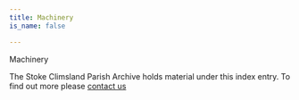 ```yaml
---
title: Machinery
is_name: false

---
```


Machinery


The Stoke Climsland Parish Archive holds material under this index entry. To find out more please [contact us](/contact/)
